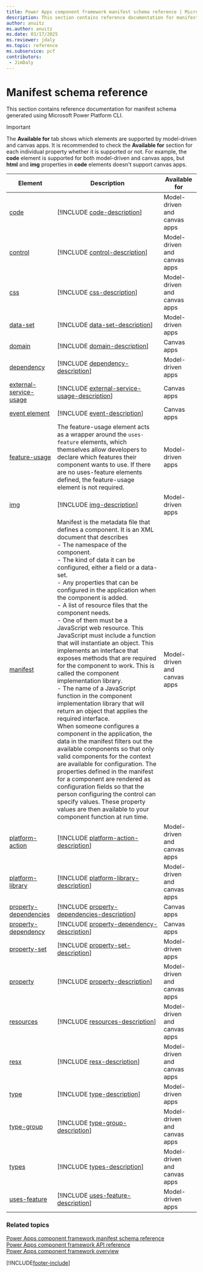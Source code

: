 ```yaml
---
title: Power Apps component framework manifest schema reference | Microsoft Docs
description: This section contains reference documentation for manifest schema generated using Microsoft Power Platform CLI.
author: anuitz
ms.author: anuitz
ms.date: 03/17/2025
ms.reviewer: jdaly
ms.topic: reference
ms.subservice: pcf
contributors:
 - JimDaly
---
```


# Manifest schema reference

This section contains reference documentation for manifest schema generated using Microsoft Power Platform CLI.

> [!IMPORTANT]
> The **Available for** tab shows which elements are supported by model-driven and canvas apps. It is recommended to check the **Available for** section for each individual property whether it is supported or not. For example, the **code** element is supported for both model-driven and canvas apps, but **html** and **img** properties in **code** elements doesn't support canvas apps.

|Element|Description|Available for|
|----|-----------|-----|
|[code](code.md)|[!INCLUDE [code-description](includes/code-description.md)]|Model-driven and canvas apps|
|[control](control.md)|[!INCLUDE [control-description](includes/control-description.md)]|Model-driven and canvas apps|
|[css](css.md)|[!INCLUDE [css-description](includes/css-description.md)]|Model-driven and canvas apps|
|[data-set](data-set.md)|[!INCLUDE [data-set-description](includes/data-set-description.md)]|Model-driven apps|
|[domain](domain.md)|[!INCLUDE [domain-description](includes/domain-description.md)]|Canvas apps|
|[dependency](dependency.md)|[!INCLUDE [dependency-description](includes/dependency-description.md)]|Model-driven apps|
|[external-service-usage](external-service-usage.md)|[!INCLUDE [external-service-usage-description](includes/external-service-usage-description.md)]|Canvas apps|
|[event element](event.md)|[!INCLUDE [event-description](includes/event-description.md)]|Canvas apps|
|[feature-usage](feature-usage.md)|The feature-usage element acts as a wrapper around the `uses-feature` elements, which themselves allow developers to declare which features their component wants to use. If there are no uses-feature elements defined, the feature-usage element is not required.|Model-driven apps|
|[img](img.md)|[!INCLUDE [img-description](includes/img-description.md)]|Model-driven apps|
|[manifest](manifest.md)|Manifest is the metadata file that defines a component. It is an XML document that describes<br/> - The namespace of the component.<br/> - The kind of data it can be configured, either a field or a data-set.<br/> - Any properties that can be configured in the application when the component is added.<br/> - A list of resource files that the component needs.<br/> - One of them must be a JavaScript web resource. This JavaScript must include a function that will instantiate an object. This implements an interface that exposes methods that are required for the component to work. This is called the component implementation library.<br/> - The name of a JavaScript function in the component implementation library that will return an object that applies the required interface.<br/> When someone configures a component in the application, the data in the manifest filters out the available components so that only valid components for the context are available for configuration. The properties defined in the manifest for a component are rendered as configuration fields so that the person configuring the control can specify values. These property values are then available to your component function at run time.|Model-driven and canvas apps|
|[platform-action](platform-action.md)|[!INCLUDE [platform-action-description](includes/platform-action-description.md)]|Model-driven and canvas apps|
|[platform-library](platform-library.md)|[!INCLUDE [platform-library-description](includes/platform-library-description.md)]|Model-driven and canvas apps|
|[property-dependencies](property-dependencies.md)|[!INCLUDE [property-dependencies-description](includes/property-dependencies-description.md)]|Canvas apps|
|[property-dependency](property-dependency.md)|[!INCLUDE [property-dependency-description](includes/property-dependency-description.md)]|Canvas apps|
|[property-set](property-set.md)|[!INCLUDE [property-set-description](includes/property-set-description.md)]|Model-driven apps|
|[property](property.md)|[!INCLUDE [property-description](includes/property-description.md)]|Model-driven and canvas apps|
|[resources](resources.md)|[!INCLUDE [resources-description](includes/resources-description.md)]|Model-driven and canvas apps|
|[resx](resx.md)|[!INCLUDE [resx-description](includes/resx-description.md)]|Model-driven and canvas apps|
|[type](type.md)|[!INCLUDE [type-description](includes/type-description.md)]|Model-driven apps|
|[type-group](type-group.md)|[!INCLUDE [type-group-description](includes/type-group-description.md)]|Model-driven and canvas apps|
|[types](types.md)|[!INCLUDE [types-description](includes/types-description.md)]|Model-driven and canvas apps|
|[uses-feature](uses-feature.md)|[!INCLUDE [uses-feature-description](includes/uses-feature-description.md)]|Model-driven apps|


### Related topics

[Power Apps component framework manifest schema reference](index.md)   
[Power Apps component framework API reference](../reference/index.md)   
[Power Apps component framework overview](../overview.md)

[!INCLUDE[footer-include](../../../includes/footer-banner.md)]